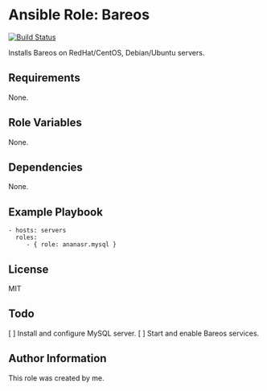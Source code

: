 Ansible Role: Bareos
=========
[![Build Status](https://travis-ci.org/Ananasr/ansible-role-bareos.svg?branch=master)](https://travis-ci.org/Ananasr/ansible-role-bareos)

Installs Bareos on RedHat/CentOS, Debian/Ubuntu servers.

Requirements
------------

None.

Role Variables
--------------

None.

Dependencies
------------

None.

Example Playbook
----------------

    - hosts: servers
      roles:
         - { role: ananasr.mysql }

License
-------

MIT

Todo
----

[ ] Install and configure MySQL server.
[ ] Start and enable Bareos services.

Author Information
------------------

This role was created by me.
